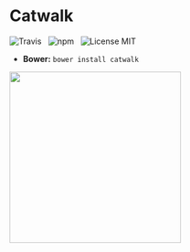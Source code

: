 Catwalk
===================

![Travis](http://img.shields.io/travis/Wildhoney/Catwalk.js.svg?style=flat)
&nbsp;
![npm](http://img.shields.io/npm/v/catwalk.js.svg?style=flat)
&nbsp;
![License MIT](http://img.shields.io/badge/License-MIT-lightgrey.svg?style=flat)

* **Bower:** `bower install catwalk`

<img src="http://i.imgur.com/2mGwX42.jpg" style="width: 300px;" />